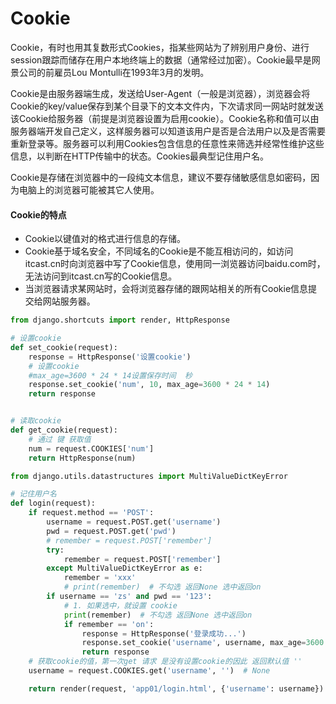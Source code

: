 # Cookie

Cookie，有时也用其复数形式Cookies，指某些网站为了辨别用户身份、进行session跟踪而储存在用户本地终端上的数据（通常经过加密）。Cookie最早是网景公司的前雇员Lou Montulli在1993年3月的发明。

Cookie是由服务器端生成，发送给User-Agent（一般是浏览器），浏览器会将Cookie的key/value保存到某个目录下的文本文件内，下次请求同一网站时就发送该Cookie给服务器（前提是浏览器设置为启用cookie）。Cookie名称和值可以由服务器端开发自己定义，这样服务器可以知道该用户是否是合法用户以及是否需要重新登录等。服务器可以利用Cookies包含信息的任意性来筛选并经常性维护这些信息，以判断在HTTP传输中的状态。Cookies最典型记住用户名。

Cookie是存储在浏览器中的一段纯文本信息，建议不要存储敏感信息如密码，因为电脑上的浏览器可能被其它人使用。

#### Cookie的特点

- Cookie以键值对的格式进行信息的存储。
- Cookie基于域名安全，不同域名的Cookie是不能互相访问的，如访问itcast.cn时向浏览器中写了Cookie信息，使用同一浏览器访问baidu.com时，无法访问到itcast.cn写的Cookie信息。
- 当浏览器请求某网站时，会将浏览器存储的跟网站相关的所有Cookie信息提交给网站服务器。

```python
from django.shortcuts import render, HttpResponse

# 设置cookie
def set_cookie(request):
    response = HttpResponse('设置cookie')
    # 设置cookie
    #max_age=3600 * 24 * 14设置保存时间  秒
    response.set_cookie('num', 10, max_age=3600 * 24 * 14)
    return response


# 读取cookie
def get_cookie(request):
    # 通过 键 获取值
    num = request.COOKIES['num']
    return HttpResponse(num)
```



```python
from django.utils.datastructures import MultiValueDictKeyError

# 记住用户名
def login(request):
    if request.method == 'POST':
        username = request.POST.get('username')
        pwd = request.POST.get('pwd')
        # remember = request.POST['remember']
        try:
            remember = request.POST['remember']
        except MultiValueDictKeyError as e:
            remember = 'xxx'
            # print(remember)  # 不勾选 返回None 选中返回on
        if username == 'zs' and pwd == '123':
            # 1. 如果选中，就设置 cookie
            print(remember)  # 不勾选 返回None 选中返回on
            if remember == 'on':
                response = HttpResponse('登录成功...')
                response.set_cookie('username', username, max_age=3600 * 24 * 14)
                return response
    # 获取cookie的值，第一次get 请求 是没有设置cookie的因此 返回默认值 ''
    username = request.COOKIES.get('username', '')  # None

    return render(request, 'app01/login.html', {'username': username})
```

